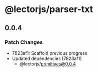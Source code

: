 # @lectorjs/parser-txt

## 0.0.4

### Patch Changes

- 7823af1: Scaffold previous progress
- Updated dependencies [7823af1]
  - @lectorjs/primitives@0.0.4
